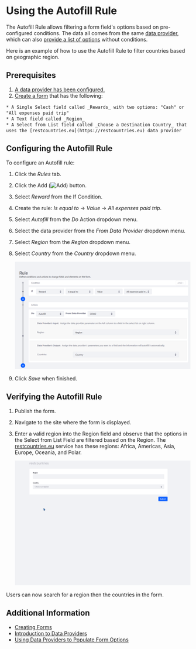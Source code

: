 # Using the Autofill Rule

The Autofill Rule allows filtering a form field's options based on pre-configured conditions. The data all comes from the same [data provider](../introduction-to-data-providers.md), which can also [provide a list of options]((../using-data-providers-to-populate-form-options.md)) without conditions.

Here is an example of how to use the Autofill Rule to filter countries based on geographic region.

## Prerequisites

<!-- This make sit sound like any data provider will do. Don't we specifically need the restcountries.eu data provider form the other article? -->
1. [A data provider has been configured.](../using-data-providers-to-populate-form-options.md)
1. [Create a form](../../creating-forms.md) that has the following:

<!--It doesn't look from the screenshots and GIF like we're using the Rewards field, recommend removing if that's true -->
    * A Single Select field called _Rewards_ with two options: "Cash" or "All expenses paid trip"
    * A Text field called _Region_
    * A Select from List field called _Choose a Destination Country_ that uses the [restcountries.eu](https://restcountries.eu) data provider

## Configuring the Autofill Rule

To configure an Autofill rule:

1. Click the _Rules_ tab.
1. Click the Add (![Add](../../../../../images/icon-add.png)) button.
1. Select _Reward_ from the If Condition.
1. Create the rule: _Is equal to_ &rarr; _Value_ &rarr; _All expenses paid trip_.
1. Select _Autofill_ from the _Do_ Action dropdown menu.
1. Select the data provider from the _From Data Provider_ dropdown menu.
1. Select _Region_ from the _Region_ dropdown menu.
1. Select _Country_ from the _Country_ dropdown menu.

    ![Create the Autofill rule.](./using-the-autofill-rule/images/01.png)

1. Click _Save_ when finished.

## Verifying the Autofill Rule

1. Publish the form.
1. Navigate to the site where the form is displayed.
1. Enter a valid region into the Region field and observe that the options in the Select from List Field are filtered based on the Region. The [restcountries.eu](https://restcountries.eu) service has these regions: Africa, Americas, Asia, Europe, Oceania, and Polar.

    ![Filter countries by region of the world.](./using-the-autofill-rule/images/forms-autofill-region.gif)

Users can now search for a region then the countries in the form.

## Additional Information

* [Creating Forms](../../creating-forms.md)
* [Introduction to Data Providers](../introduction-to-data-providers.md)
* [Using Data Providers to Populate Form Options](../using-data-providers-to-populate-form-options.md)
